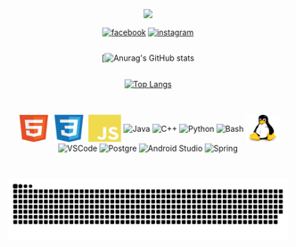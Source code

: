 
<div align="center">
<a href="https://github.com/DenverCoder1/readme-typing-svg"><img src="https://readme-typing-svg.herokuapp.com?font=Time+New+Roman&color=cyan&size=25&center=true&vCenter=true&width=600&height=100&lines=Hello,+Welcome+to+my+Github+&hearts;++;Are+you+alright?;I'm+Ronald+Andrade!;Always+learning!"></a> 
</div>


<div align="center">
  
[![facebook](https://img.shields.io/badge/Facebook-1877F2?style=for-the-badge&logo=facebook&logoColor=white)](https://www.facebook.com/ronald.andrade.98478/)
[![instagram](https://img.shields.io/badge/Instagram-E4405F?style=for-the-badge&logo=instagram&logoColor=white)](https://www.instagram.com/ronald_andrade2510/)
  ##
</div>



<div align="center">
  
[![Anurag's GitHub stats](https://github-readme-stats.vercel.app/api?username=ronald1404&hide=contribs,prs&show_icons=true&theme=merko)<br>
  ##
[![Top Langs](https://github-readme-stats.vercel.app/api/top-langs/?username=ronald1404&layout=compact&theme=merko)](https://github.com/ronald1404/github-readme-stats)
</div>

##


<div align="center" valign="top"><br>
  <img align="center" alt="HTML" height="50" width="60" src="https://raw.githubusercontent.com/devicons/devicon/master/icons/html5/html5-original.svg">
  <img align="center" alt="CSS" height="50" width="60" src="https://raw.githubusercontent.com/devicons/devicon/master/icons/css3/css3-original.svg">
  <img align="center" alt="Js" height="50" width="60" src="https://raw.githubusercontent.com/devicons/devicon/master/icons/javascript/javascript-plain.svg">
  <img align="center" alt="Java" height="50" width="60" src="https://cdn.jsdelivr.net/gh/devicons/devicon/icons/java/java-original.svg" />
  <img align="center" alt="C++" height="50" width="60" src="https://cdn.jsdelivr.net/gh/devicons/devicon/icons/cplusplus/cplusplus-original.svg" />
  <img align="center" alt="Python" height="50" width="60" src="https://cdn.jsdelivr.net/gh/devicons/devicon/icons/python/python-original.svg" />  
  <img align="center" alt="Bash" height="50" width="60" src="https://cdn.jsdelivr.net/gh/devicons/devicon/icons/bash/bash-original.svg" />
  <img align="center" alt="linux" height="50" width="60" src="https://raw.githubusercontent.com/devicons/devicon/master/icons/linux/linux-original.svg">
  <img align="center" alt="VSCode" height="50" width="60" src="https://cdn.jsdelivr.net/gh/devicons/devicon/icons/vscode/vscode-original-wordmark.svg" />
  <img align="center" alt="Postgre" height="50" width="60" src="https://cdn.jsdelivr.net/gh/devicons/devicon/icons/mysql/mysql-plain-wordmark.svg" />
  <img align="center" alt="Android Studio" height="50" width="60" src="https://cdn.jsdelivr.net/gh/devicons/devicon/icons/androidstudio/androidstudio-original.svg" />
  <img align="center" alt="Spring" height="50" width="60" src="https://cdn.jsdelivr.net/gh/devicons/devicon/icons/spring/spring-original-wordmark.svg" />          
</div><br>

##


<div align="center">
  
  ![snake gif](https://github.com/ronald1404/ronald1404/blob/output/github-contribution-grid-snake.svg)
  
</div>
<!--https://mega.nz/file/IBJ1WQ6K#ecvMioeLLORpnRlJk4BAG317gIA_La6Qm0C1LOYNXi4-->

<!--bandit09 - EN632PlfYiZbn3PhVK3XOGSlNInNE00t -->
<!--bandit10 - G7w8LIi6J3kTb8A7j9LgrywtEUlyyp6s -->
<!--bandit11 - 6zPeziLdR2RKNdNYFNb6nVCKzphlXHBM -->
<!--bandit12 - JVNBBFSmZwKKOP0XbFXOoW8chDz5yVRv -->
<!--bandit13 - wbWdlBxEir4CaE8LaPhauuOo6pwRmrDw -->
<!--bandit14 - fGrHPx402xGC7U7rXKDaxiWFTOiF0ENq -->
<!--bandit14 - jN2kgmIXJ6fShzhT2avhotn4Zcka6tnt -->
